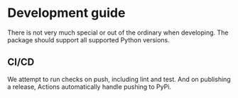 # Development guide

There is not very much special or out of the ordinary when developing. The package should support all supported Python
versions.

## CI/CD

We attempt to run checks on push, including lint and test. And on publishing a release, Actions automatically handle
pushing to PyPi.